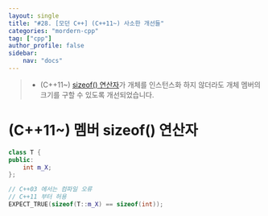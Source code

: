 ```yaml
---
layout: single
title: "#28. [모던 C++] (C++11~) 사소한 개선들"
categories: "mordern-cpp"
tag: ["cpp"]
author_profile: false
sidebar: 
    nav: "docs"
---
```


> * (C++11~) [sizeof() 연산자](https://tango1202.github.io/classic-cpp-guide/classic-cpp-guide-operators/#sizeof-%EC%97%B0%EC%82%B0%EC%9E%90)가 개체를 인스턴스화 하지 않더라도 개체 멤버의 크기를 구할 수 있도록 개선되었습니다.

# (C++11~) 멤버 sizeof() 연산자

```cpp
class T {
public:
    int m_X;
};

// C++03 에서는 컴파일 오류
// C++11 부터 허용
EXPECT_TRUE(sizeof(T::m_X) == sizeof(int));
```